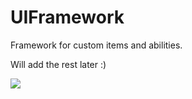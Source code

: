 # UIFramework
Framework for custom items and abilities.

Will add the rest later :)

[![](https://jitpack.io/v/jewishbanana/UIFramework.svg)](https://jitpack.io/#jewishbanana/UIFramework)
